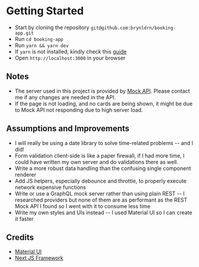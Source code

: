# Getting Started

* Start by cloning the repository `git@github.com:brynldrn/booking-app.git`
* Run `cd booking-app`
* Run `yarn && yarn dev`
* If `yarn` is not installed, kindly check this [guide](https://yarnpkg.com/getting-started/install)
* Open `http://localhost:3000` in your browser

## Notes

* The server used in this project is provided by [Mock API](https://mockapi.io/). Please contact me if any changes are needed in the API.
* If the page is not loading, and no cards are being shown, it might be due to Mock API not responding due to high server load.

## Assumptions and Improvements

* I will really be using a date library to solve time-related problems -- and I did!
* Form validation client-side is like a paper firewall, if I had more time, I could have written my own server and do validations there as well.
* Write a more robust data handling than the confusing single component renderer
* Add JS helpers, especially debounce and throttle, to properly execute network expensive functions
* Write or use a GraphQL mock server rather than using plain REST -- I researched providers but none of them are as performant as the REST Mock API I found so I went with it to consume less time
* Write my own styles and UIs instead -- I used Material UI so I can create it faster

## Credits

* [Material UI](https://github.com/mui-org/material-ui)
* [Next JS Framework](https://github.com/vercel/next.js)